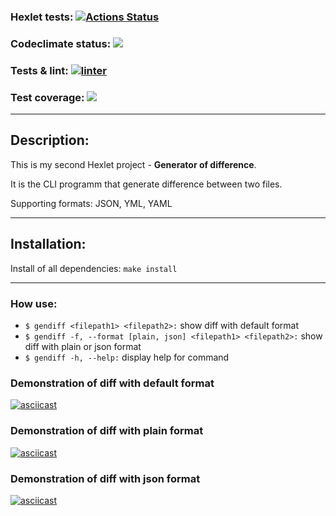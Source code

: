 ### Hexlet tests: [![Actions Status](https://github.com/Vox1oot/frontend-project-lvl2/workflows/hexlet-check/badge.svg)](https://github.com/Vox1oot/frontend-project-lvl2/actions)
### Codeclimate status: <a href="https://codeclimate.com/github/Vox1oot/frontend-project-lvl2/maintainability"><img src="https://api.codeclimate.com/v1/badges/3a387f55022b74a6e397/maintainability" /></a>
### Tests & lint: [![linter](https://github.com/Vox1oot/frontend-project-lvl2/actions/workflows/tests.yml/badge.svg)](https://github.com/Vox1oot/frontend-project-lvl2/actions/workflows/tests.yml)
### Test coverage: <a href="https://codeclimate.com/github/Vox1oot/frontend-project-lvl2/test_coverage"><img src="https://api.codeclimate.com/v1/badges/3a387f55022b74a6e397/test_coverage" /></a>
___
## Description:
This is my second Hexlet project - **Generator of difference**.

It is the CLI programm that generate difference between two files.

Supporting formats: JSON, YML, YAML
___
## Installation:
Install of all dependencies: ```make install```
___

### How use:
* ```$ gendiff <filepath1> <filepath2>:``` show diff with default format
* ```$ gendiff -f, --format [plain, json] <filepath1> <filepath2>:``` show diff with plain or json format
* ```$ gendiff -h, --help:``` display help for command 

### Demonstration of diff with default format
[![asciicast](https://asciinema.org/a/KUUpfQgUQFBI4vkR3y34gxy4t.svg)](https://asciinema.org/a/KUUpfQgUQFBI4vkR3y34gxy4t)

### Demonstration of diff with plain format
[![asciicast](https://asciinema.org/a/jtYZozIvZ7hx4BgdPiWqWniQB.svg)](https://asciinema.org/a/jtYZozIvZ7hx4BgdPiWqWniQB)

### Demonstration of diff with json format
[![asciicast](https://asciinema.org/a/1tB25311k7xfrSpPnXQWhgCvL.svg)](https://asciinema.org/a/1tB25311k7xfrSpPnXQWhgCvL)
